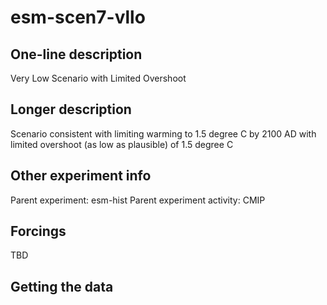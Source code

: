 <!--- This file contains a number of sections -->
<!--- They are bounded by comments like this -->
<!--- Do not edit these sections by hand -->
<!--- Start title -->
# esm-scen7-vllo
<!--- End title -->

## One-line description

<!--- Start one-line-description -->
Very Low Scenario with Limited Overshoot
<!--- End one-line-description -->

## Longer description

<!--- Start longer-description -->
Scenario consistent with limiting warming to 1.5 degree C by 2100 AD with limited overshoot (as low as plausible) of 1.5 degree C
<!--- End longer-description -->

## Other experiment info

<!--- Start other-experiment-info -->
Parent experiment: esm-hist
Parent experiment activity: CMIP
<!--- End other-experiment-info -->

## Forcings

<!--- Start forcings -->
TBD
<!--- End forcings -->

## Getting the data

<!--- TODO: auto-generate this -->
